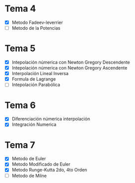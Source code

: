 # Tema 4
- [x] Metodo Fadeev-leverrier
- [ ] Metodo de la Potencias
# Tema 5
- [x] Intepolación númerica con Newton Gregory Descendente
- [x] Intepolación númerica con Newton Gregory Ascendente
- [x] Interpolación Lineal Inversa
- [x] Formula de Lagrange
- [ ] Intepolación Parabólica
# Tema 6
- [x] Diferenciación númerica interpolación
- [x] Integración Numerica
# Tema 7
- [x] Metodo de Euler
- [x] Metodo Modificado de Euler
- [x] Metodo Runge-Kutta 2do,  4to Orden
- [ ] Metodo de Milne